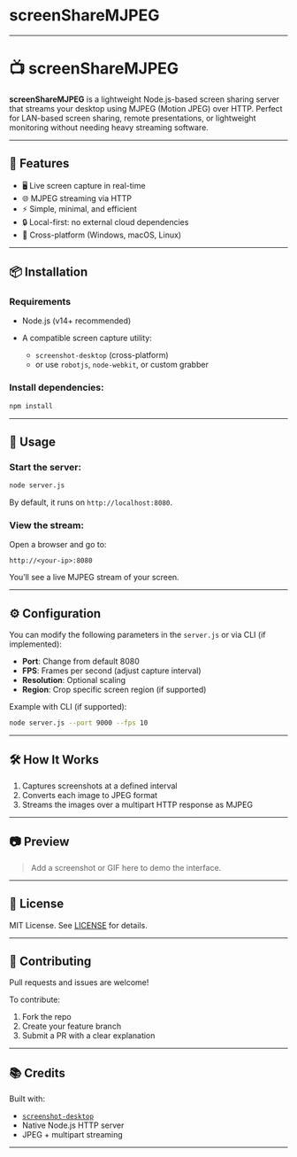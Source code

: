 ﻿# screenShareMJPEG

---

# 📺 screenShareMJPEG

**screenShareMJPEG** is a lightweight Node.js-based screen sharing server that streams your desktop using MJPEG (Motion JPEG) over HTTP. Perfect for LAN-based screen sharing, remote presentations, or lightweight monitoring without needing heavy streaming software.

---

## 🚀 Features

* 🖥️ Live screen capture in real-time
* 🌐 MJPEG streaming via HTTP
* ⚡ Simple, minimal, and efficient
* 🔒 Local-first: no external cloud dependencies
* 🧩 Cross-platform (Windows, macOS, Linux)

---

## 📦 Installation

### Requirements

* Node.js (v14+ recommended)
* A compatible screen capture utility:

  * `screenshot-desktop` (cross-platform)
  * or use `robotjs`, `node-webkit`, or custom grabber

### Install dependencies:

```bash
npm install
```

---

## 🧪 Usage

### Start the server:

```bash
node server.js
```

By default, it runs on `http://localhost:8080`.

### View the stream:

Open a browser and go to:

```
http://<your-ip>:8080
```

You’ll see a live MJPEG stream of your screen.

---

## ⚙️ Configuration

You can modify the following parameters in the `server.js` or via CLI (if implemented):

* **Port**: Change from default 8080
* **FPS**: Frames per second (adjust capture interval)
* **Resolution**: Optional scaling
* **Region**: Crop specific screen region (if supported)

Example with CLI (if supported):

```bash
node server.js --port 9000 --fps 10
```

---

## 🛠️ How It Works

1. Captures screenshots at a defined interval
2. Converts each image to JPEG format
3. Streams the images over a multipart HTTP response as MJPEG

---

## 📷 Preview

> Add a screenshot or GIF here to demo the interface.

---

## 📄 License

MIT License. See [LICENSE](LICENSE) for details.

---

## 🤝 Contributing

Pull requests and issues are welcome!

To contribute:

1. Fork the repo
2. Create your feature branch
3. Submit a PR with a clear explanation

---

## 📚 Credits

Built with:

* [`screenshot-desktop`](https://github.com/bencevans/screenshot-desktop)
* Native Node.js HTTP server
* JPEG + multipart streaming

---


